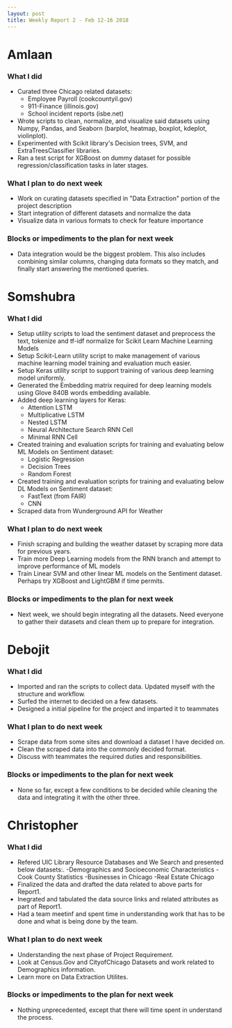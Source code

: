 ```yaml
---
layout: post
title: Weekly Report 2 - Feb 12-16 2018
---
```


# Amlaan

### What I did

- Curated three Chicago related datasets:
    - Employee Payroll (cookcountyil.gov)
    - 911-Finance (illinois.gov)
    - School incident reports (isbe.net)
- Wrote scripts to clean, normalize, and visualize said datasets using Numpy, Pandas, and Seaborn (barplot, heatmap, boxplot, kdeplot, violinplot).
- Experimented with Scikit library's Decision trees, SVM, and ExtraTreesClassifier libraries.
- Ran a test script for XGBoost on dummy dataset for possible regression/classification tasks in later stages.

### What I plan to do next week

- Work on curating datasets specified in "Data Extraction" portion of the project description
- Start integration of different datasets and normalize the data
- Visualize data in various formats to check for feature importance

### Blocks or impediments to the plan for next week

- Data integration would be the biggest problem. This also includes combining similar columns, changing data formats so they match, and finally start answering the mentioned queries.

# Somshubra

### What I did

- Setup utility scripts to load the sentiment dataset and preprocess the text, tokenize and tf-idf normalize for Scikit Learn Machine Learning Models
- Setup Scikit-Learn utility script to make management of various machine learning model training and evaluation much easier.
- Setup Keras utility script to support training of various deep learning model uniformly.
- Generated the Embedding matrix required for deep learning models using Glove 840B words embedding available.
- Added deep learning layers for Keras:
  - Attention LSTM
  - Multiplicative LSTM
  - Nested LSTM
  - Neural Architecture Search RNN Cell
  - Minimal RNN Cell
- Created training and evaluation scripts for training and evaluating below ML Models on Sentiment dataset:
  - Logistic Regression
  - Decision Trees
  - Random Forest
- Created training and evaluation scripts for training and evaluating below DL Models on Sentiment dataset:
  - FastText (from FAIR)
  - CNN
- Scraped data from Wunderground API for Weather

### What I plan to do next week

- Finish scraping and building the weather dataset by scraping more data for previous years.
- Train more Deep Learning models from the RNN branch and attempt to improve performance of ML models
- Train Linear SVM and other linear ML models on the Sentiment dataset. Perhaps try XGBoost and LightGBM if time permits.

### Blocks or impediments to the plan for next week

- Next week, we should begin integrating all the datasets. Need everyone to gather their datasets and clean them up to prepare for integration.

# Debojit

### What I did
- Imported and ran the scripts to collect data. Updated myself with the structure and workflow.
- Surfed the internet to decided on a few datasets.
- Designed a initial pipeline for the project and imparted it to teammates

### What I plan to do next week
- Scrape data from some sites and download a dataset I have decided on.
- Clean the scraped data into the commonly decided format.
- Discuss with teammates the required duties and responsibilities.

### Blocks or impediments to the plan for next week
- None so far, except a few conditions to be decided while cleaning the data and integrating it with the other three.

# Christopher

### What I did
- Refered UIC Library Resource Databases and We Search and presented below datasets:.
	-Demographics and Socioeconomic Characteristics
	-Cook County Statistics 
	-Businesses in Chicago
	-Real Estate Chicago
- Finalized the data and drafted the data related to above parts for Report1.
- Inegrated and tabulated the data source links and related attributes as part of Report1. 
- Had a team meetinf and spent time in understanding work that has to be done and what is being done by the team.

### What I plan to do next week
- Understanding the next phase of Project Requirement.
- Look at Census.Gov and CityofChicago Datasets and work related to Demographics information.
- Learn more on Data Extraction Utilites.

### Blocks or impediments to the plan for next week
- Nothing unprecedented, except that there will time spent in understand the process. 
